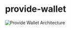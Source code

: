 # provide-wallet

![Provide Wallet Architecture](https://github.com/provideservices/provide-wallet/blob/dev/architecture.png?raw=true)
